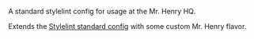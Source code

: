 A standard stylelint config for usage at the Mr. Henry HQ.

Extends the [Stylelint standard config](https://github.com/stylelint/stylelint-config-standard) with some custom Mr. Henry flavor.
